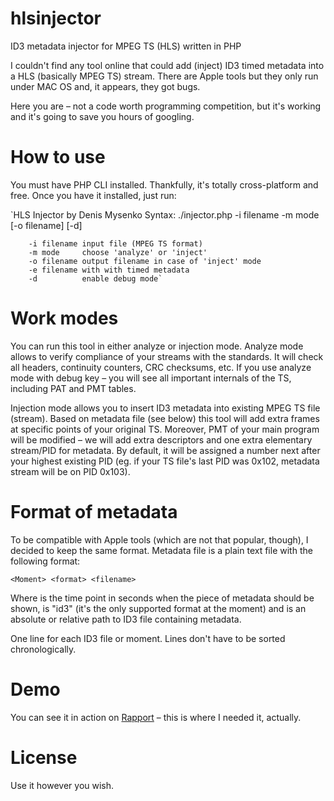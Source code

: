 # hlsinjector
ID3 metadata injector for MPEG TS (HLS) written in PHP

I couldn't find any tool online that could add (inject) ID3 timed metadata into a HLS (basically MPEG TS) stream.
There are Apple tools but they only run under MAC OS and, it appears, they got bugs.

Here you are – not a code worth programming competition, but it's working and it's going to save you hours of googling.

# How to use
You must have PHP CLI installed. Thankfully, it's totally cross-platform and free. Once you have it installed, just run:

`HLS Injector by Denis Mysenko
Syntax: ./injector.php -i filename -m mode [-o filename] [-d]

		-i filename	input file (MPEG TS format)
		-m mode		choose 'analyze' or 'inject'
		-o filename	output filename in case of 'inject' mode
        -e filename with with timed metadata
		-d		    enable debug mode`

# Work modes

You can run this tool in either analyze or injection mode. Analyze mode allows to verify compliance of your streams with
the standards. It will check all headers, continuity counters, CRC checksums, etc. If you use analyze mode with debug
key – you will see all important internals of the TS, including PAT and PMT tables.

Injection mode allows you to insert ID3 metadata into existing MPEG TS file (stream). Based on metadata file (see below)
this tool will add extra frames at specific points of your original TS. Moreover, PMT of your main program will be
modified – we will add extra descriptors and one extra elementary stream/PID for metadata. By default, it will be
assigned a number next after your highest existing PID (eg. if your TS file's last PID was 0x102, metadata stream
will be on PID 0x103).

# Format of metadata

To be compatible with Apple tools (which are not that popular, though), I decided to keep the same format. Metadata file is
a plain text file with the following format:

`<Moment> <format> <filename>`

Where <moment> is the time point in seconds when the piece of metadata should be shown, <format> is "id3" (it's the only
supported format at the moment) and <filename> is an absolute or relative path to ID3 file containing metadata.

One line for each ID3 file or moment. Lines don't have to be sorted chronologically.

# Demo

You can see it in action on [Rapport](https://www.rapport.fm/en/video) – this is where I needed it, actually.

# License

Use it however you wish.